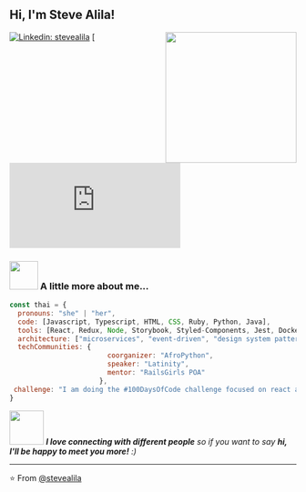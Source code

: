 <h2> Hi, I'm Steve Alila! 
  
</h2>
<img align='right' src="https://media.giphy.com/media/ieyl9zmCjO4b4t6qoY/giphy.gif" width="230">

[![Linkedin: stevealila](<img src="https://scontent.fmba5-1.fna.fbcdn.net/v/t1.18169-9/19060211_451113308584712_6079325097476094519_n.jpg?_nc_cat=105&ccb=1-5&_nc_sid=09cbfe&_nc_eui2=AeFdl4TcSZu2IjLSaE-gUXA42HyspDx3RhPYfKykPHdGE1TNPz8LMvE6XkBk0RQfrz3WLI-U1GOP9uz7ROkCNIne&_nc_ohc=vd2yMrU6g40AX_GoKkm&tn=spglt3SFiGZNDYn6&_nc_pt=5&_nc_ht=scontent.fmba5-1.fna&oh=a8769b96fbaca47a302baf765c95c0ab&oe=6184DDAA" width="50">)](https://www.linkedin.com/in/steve-alila-3a4b01141/)
[![GitHub stevealila](https://github.com/Stevealila/Stevealila/edit/main/README.md)


### <img src="https://media.giphy.com/media/VgCDAzcKvsR6OM0uWg/giphy.gif" width="50"> A little more about me...  

```javascript
const thai = {
  pronouns: "she" | "her",
  code: [Javascript, Typescript, HTML, CSS, Ruby, Python, Java],
  tools: [React, Redux, Node, Storybook, Styled-Components, Jest, Docker],
  architecture: ["microservices", "event-driven", "design system pattern"],
  techCommunities: {
                        coorganizer: "AfroPython",
                        speaker: "Latinity",
                        mentor: "RailsGirls POA"
                      },
 challenge: "I am doing the #100DaysOfCode challenge focused on react and typescript"
}
```

<img src="https://media.giphy.com/media/LnQjpWaON8nhr21vNW/giphy.gif" width="60"> <em><b>I love connecting with different people</b> so if you want to say <b>hi, I'll be happy to meet you more!</b> :)</em>

---

⭐️ From [@stevealila](https://github.com/Stevealila/Stevealila/edit/main/README.md)
